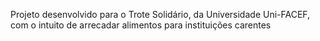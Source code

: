 Projeto desenvolvido para o Trote Solidário, da Universidade Uni-FACEF, com o intuito de arrecadar alimentos para instituições carentes
